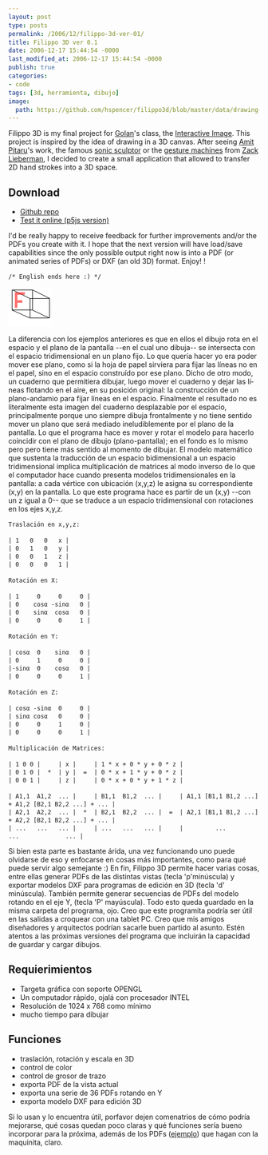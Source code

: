 ```yaml
---
layout: post
type: posts
permalink: /2006/12/filippo-3d-ver-01/
title: Filippo 3D ver 0.1
date: 2006-12-17 15:44:54 -0000
last_modified_at: 2006-12-17 15:44:54 -0000
publish: true
categories:
- code
tags: [3d, herramienta, dibujo]
image:
  path: https://github.com/hspencer/filippo3d/blob/master/data/drawing-chair.png?raw=true
---
```



Filippo 3D is my final project for [Golan](http://www.flong.com/)'s class, the [Interactive Image](http://artscool.cfa.cmu.edu/~levin/courses/dmc/iig_06f/index.php). This project is inspired by the idea of drawing in a 3D canvas. After seeing [Amit Pitaru](http://www.pitaru.com/)'s work, the famous [sonic sculptor](http://pitaru.com/sonicWireSculptor/framed/index.htm) or the [gesture machines](http://www.theremediproject.com/projects/issue12/systemisgesture/) from [Zack Lieberman](http://www.thesystemis.com/), I decided to create a small application that allowed to transfer 2D hand strokes into a 3D space.

## Download

- [Github repo](https://github.com/hspencer/filippo3d)
-  [Test it online (p5js version)](https://herbertspencer.net/filippo3d/)

I'd be really happy to receive feedback for further improvements and/or the PDFs you create with it. I hope that the next version will have load/save capabilities since the only possible output right now is into a PDF (or animated series of PDFs) or DXF (an old 3D) format. Enjoy! !
  
    /* English ends here :) */

![Filippo3d](/assets/uploads/2006/12/filippo-logo.png)

La diferencia con los ejemplos anteriores es que en ellos el dibujo rota en el espacio y el plano de la pantalla --en el cual uno dibuja-- se intersecta con el espacio tridimensional en un plano fijo. Lo que querí­a hacer yo era poder mover ese plano, como si la hoja de papel sirviera para fijar las lí­neas no en el papel, sino en el espacio construí­do por ese plano. Dicho de otro modo, un cuaderno que permitiera dibujar, luego mover el cuaderno y dejar las lí­neas flotando en el aire, en su posición original: la construcción de un plano-andamio para fijar lí­neas en el espacio. Finalmente el resultado no es literalmente esta imagen del cuaderno desplazable por el espacio, principalmente porque uno siempre dibuja frontalmente y no tiene sentido mover un plano que será mediado ineludiblemente por el plano de la pantalla. Lo que el programa hace es mover y rotar el modelo para hacerlo coincidir con el plano de dibujo (plano-pantalla); en el fondo es lo mismo pero pero tiene más sentido al momento de dibujar. El modelo matemático que sustenta la traducción de un espacio bidimensional a un espacio tridimensional implica multiplicación de matrices al modo inverso de lo que el computador hace cuando presenta modelos tridimensionales en la pantalla: a cada vértice con ubicación (x,y,z) le asigna su correspondiente (x,y) en la pantalla. Lo que este programa hace es partir de un (x,y) --con un z igual a 0-- que se traduce a un espacio tridimensional con rotaciones en los ejes x,y,z.
  
    Traslación en x,y,z:
    
    | 1   0   0   x |
    | 0   1   0   y |
    | 0   0   1   z |
    | 0   0   0   1 | 
    
    Rotación en X:
    
    | 1     0     0     0 |
    | 0    cosα -sinα   0 |
    | 0    sinα  cosα   0 |
    | 0     0     0     1 | 
    
    Rotación en Y:
    
    | cosα  0    sinα   0 |
    | 0     1     0     0 |
    |-sinα  0    cosα   0 |
    | 0     0     0     1 | 
    
    Rotación en Z:
    
    | cosα -sinα  0     0 |
    | sinα cosα   0     0 |
    | 0     0     1     0 |
    | 0     0     0     1 | 
    
    Multiplicación de Matrices: 
    
    | 1 0 0 |     | x |     | 1 * x + 0 * y + 0 * z |
    | 0 1 0 |  *  | y |  =  | 0 * x + 1 * y + 0 * z |
    | 0 0 1 |     | z |     | 0 * x + 0 * y + 1 * z |   
    
    | A1,1  A1,2  ... |     | B1,1  B1,2  ... |     | A1,1 [B1,1 B1,2 ...] + A1,2 [B2,1 B2,2 ...] + ... |
    | A2,1  A2,2  ... |  *  | B2,1  B2,2  ... |  =  | A2,1 [B1,1 B1,2 ...] + A2,2 [B2,1 B2,2 ...] + ... |
    | ...   ...   ... |     | ...   ...   ... |     |         ...                   ...             ... |

Si bien esta parte es bastante árida, una vez funcionando uno puede olvidarse de eso y enfocarse en cosas más importantes, como para qué puede servir algo semejante :) En fin, Filippo 3D permite hacer varias cosas, entre ellas generar PDFs de las distintas vistas (tecla 'p'minúscula) y exportar modelos DXF para programas de edición en 3D (tecla 'd' minúscula). También permite generar secuencias de PDFs del modelo rotando en el eje Y, (tecla 'P' mayúscula). Todo esto queda guardado en la misma carpeta del programa, ojo. Creo que este programita podrí­a ser útil en las salidas a croquear con una tablet PC. Creo que mis amigos diseñadores y arquitectos podrí­an sacarle buen partido al asunto. Estén atentos a las próximas versiones del programa que incluirán la capacidad de guardar y cargar dibujos.

## Requierimientos

* Targeta gráfica con soporte OPENGL
* Un computador rápido, ojalá con procesador INTEL
* Resolución de 1024 x 768 como mí­nimo
* mucho tiempo para dibujar

## Funciones

* traslación, rotación y escala en 3D
* control de color
* control de grosor de trazo
* exporta PDF de la vista actual
* exporta una serie de 36 PDFs rotando en Y
* exporta modelo DXF para edición 3D

Si lo usan y lo encuentra útil, porfavor dejen comenatrios de cómo podrí­a mejorarse, qué cosas quedan poco claras y qué funciones serí­a bueno incorporar para la próxima, además de los PDFs ([ejemplo](http://www.herbertspencer.net/wp/wp-content/uploads/2006/12/f3D_360sample.pdf)) que hagan con la maquinita, claro.
